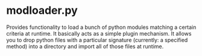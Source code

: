 modloader.py
============

Provides functionality to load a bunch of python modules matching a certain criteria at runtime.
It basically acts as a simple plugin mechanism. It allows you to drop python files with a
particular signature (currently: a specified method) into a directory and import all of those
files at runtime.
